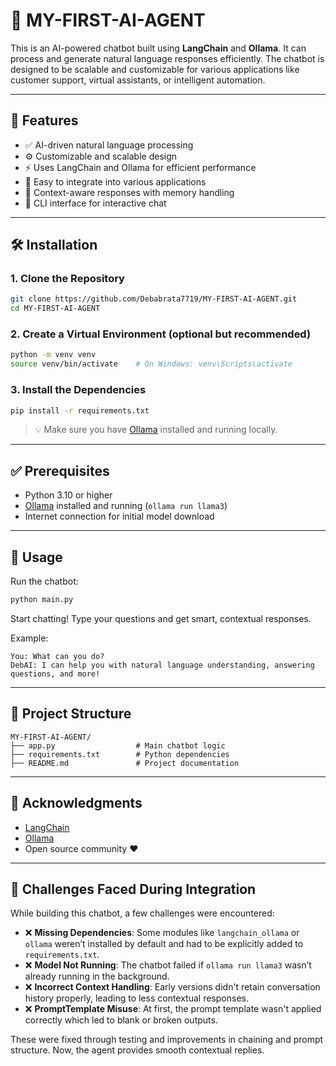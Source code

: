# 🤖 MY-FIRST-AI-AGENT

This is an AI-powered chatbot built using **LangChain** and **Ollama**. It can process and generate natural language responses efficiently. The chatbot is designed to be scalable and customizable for various applications like customer support, virtual assistants, or intelligent automation.

---

## 🚀 Features

- ✅ AI-driven natural language processing
- ⚙️ Customizable and scalable design
- ⚡ Uses LangChain and Ollama for efficient performance
- 🔌 Easy to integrate into various applications
- 🧠 Context-aware responses with memory handling
- 💽 CLI interface for interactive chat

---

## 🛠 Installation

### 1. Clone the Repository

```bash
git clone https://github.com/Debabrata7719/MY-FIRST-AI-AGENT.git
cd MY-FIRST-AI-AGENT
```

### 2. Create a Virtual Environment (optional but recommended)

```bash
python -m venv venv
source venv/bin/activate    # On Windows: venv\Scripts\activate
```

### 3. Install the Dependencies

```bash
pip install -r requirements.txt
```

> 💡 Make sure you have [Ollama](https://ollama.com/) installed and running locally.

---

## ✅ Prerequisites

- Python 3.10 or higher
- [Ollama](https://ollama.com/download) installed and running (`ollama run llama3`)
- Internet connection for initial model download

---

## 💬 Usage

Run the chatbot:

```bash
python main.py
```

Start chatting! Type your questions and get smart, contextual responses.

Example:
```
You: What can you do?
DebAI: I can help you with natural language understanding, answering questions, and more!
```

---

## 📁 Project Structure

```
MY-FIRST-AI-AGENT/
├── app.py                  # Main chatbot logic
├── requirements.txt        # Python dependencies
├── README.md               # Project documentation
```


---

## 🙌 Acknowledgments

- [LangChain](https://www.langchain.com/)
- [Ollama](https://ollama.com/)
- Open source community ❤️

---

## 🚫 Challenges Faced During Integration

While building this chatbot, a few challenges were encountered:

- ❌ **Missing Dependencies**: Some modules like `langchain_ollama` or `ollama` weren’t installed by default and had to be explicitly added to `requirements.txt`.
- ❌ **Model Not Running**: The chatbot failed if `ollama run llama3` wasn’t already running in the background.
- ❌ **Incorrect Context Handling**: Early versions didn't retain conversation history properly, leading to less contextual responses.
- ❌ **PromptTemplate Misuse**: At first, the prompt template wasn't applied correctly which led to blank or broken outputs.

These were fixed through testing and improvements in chaining and prompt structure. Now, the agent provides smooth contextual replies.

